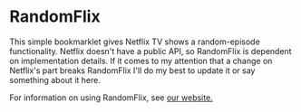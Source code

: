 # RandomFlix

This simple bookmarklet gives Netflix TV shows a random-episode functionality. Netflix doesn't have a public API, so RandomFlix is dependent on implementation details. If it comes to my attention that a change on Netflix's part breaks RandomFlix I'll do my best to update it or say something about it here.

For information on using RandomFlix, see <a href="http://masonremaley.github.io/RandomFlix/">our website.</a>
